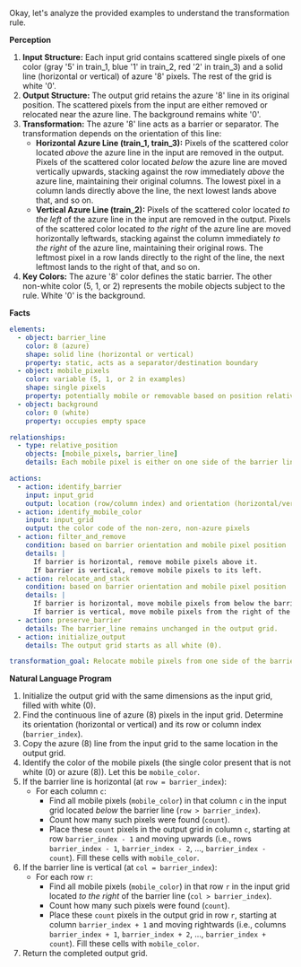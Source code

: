 Okay, let's analyze the provided examples to understand the transformation rule.

**Perception**

1.  **Input Structure:** Each input grid contains scattered single pixels of one color (gray '5' in train_1, blue '1' in train_2, red '2' in train_3) and a solid line (horizontal or vertical) of azure '8' pixels. The rest of the grid is white '0'.
2.  **Output Structure:** The output grid retains the azure '8' line in its original position. The scattered pixels from the input are either removed or relocated near the azure line. The background remains white '0'.
3.  **Transformation:** The azure '8' line acts as a barrier or separator. The transformation depends on the orientation of this line:
    *   **Horizontal Azure Line (train_1, train_3):** Pixels of the scattered color located *above* the azure line in the input are removed in the output. Pixels of the scattered color located *below* the azure line are moved vertically upwards, stacking against the row immediately *above* the azure line, maintaining their original columns. The lowest pixel in a column lands directly above the line, the next lowest lands above that, and so on.
    *   **Vertical Azure Line (train_2):** Pixels of the scattered color located *to the left* of the azure line in the input are removed in the output. Pixels of the scattered color located *to the right* of the azure line are moved horizontally leftwards, stacking against the column immediately *to the right* of the azure line, maintaining their original rows. The leftmost pixel in a row lands directly to the right of the line, the next leftmost lands to the right of that, and so on.
4.  **Key Colors:** The azure '8' color defines the static barrier. The other non-white color (5, 1, or 2) represents the mobile objects subject to the rule. White '0' is the background.

**Facts**


```yaml
elements:
  - object: barrier_line
    color: 8 (azure)
    shape: solid line (horizontal or vertical)
    property: static, acts as a separator/destination boundary
  - object: mobile_pixels
    color: variable (5, 1, or 2 in examples)
    shape: single pixels
    property: potentially mobile or removable based on position relative to barrier_line
  - object: background
    color: 0 (white)
    property: occupies empty space

relationships:
  - type: relative_position
    objects: [mobile_pixels, barrier_line]
    details: Each mobile pixel is either on one side of the barrier line or the other (e.g., above/below for horizontal line, left/right for vertical line).

actions:
  - action: identify_barrier
    input: input_grid
    output: location (row/column index) and orientation (horizontal/vertical) of the azure line
  - action: identify_mobile_color
    input: input_grid
    output: the color code of the non-zero, non-azure pixels
  - action: filter_and_remove
    condition: based on barrier orientation and mobile pixel position
    details: |
      If barrier is horizontal, remove mobile pixels above it.
      If barrier is vertical, remove mobile pixels to its left.
  - action: relocate_and_stack
    condition: based on barrier orientation and mobile pixel position
    details: |
      If barrier is horizontal, move mobile pixels from below the barrier upwards, stacking them vertically starting from the row just above the barrier, preserving their column.
      If barrier is vertical, move mobile pixels from the right of the barrier leftwards, stacking them horizontally starting from the column just to the right of the barrier, preserving their row.
  - action: preserve_barrier
    details: The barrier_line remains unchanged in the output grid.
  - action: initialize_output
    details: The output grid starts as all white (0).

transformation_goal: Relocate mobile pixels from one side of the barrier line to stack against the other side, removing mobile pixels from the starting side.
```


**Natural Language Program**

1.  Initialize the output grid with the same dimensions as the input grid, filled with white (0).
2.  Find the continuous line of azure (8) pixels in the input grid. Determine its orientation (horizontal or vertical) and its row or column index (`barrier_index`).
3.  Copy the azure (8) line from the input grid to the same location in the output grid.
4.  Identify the color of the mobile pixels (the single color present that is not white (0) or azure (8)). Let this be `mobile_color`.
5.  If the barrier line is horizontal (at `row = barrier_index`):
    *   For each column `c`:
        *   Find all mobile pixels (`mobile_color`) in that column `c` in the input grid located *below* the barrier line (`row > barrier_index`).
        *   Count how many such pixels were found (`count`).
        *   Place these `count` pixels in the output grid in column `c`, starting at row `barrier_index - 1` and moving upwards (i.e., rows `barrier_index - 1`, `barrier_index - 2`, ..., `barrier_index - count`). Fill these cells with `mobile_color`.
6.  If the barrier line is vertical (at `col = barrier_index`):
    *   For each row `r`:
        *   Find all mobile pixels (`mobile_color`) in that row `r` in the input grid located *to the right* of the barrier line (`col > barrier_index`).
        *   Count how many such pixels were found (`count`).
        *   Place these `count` pixels in the output grid in row `r`, starting at column `barrier_index + 1` and moving rightwards (i.e., columns `barrier_index + 1`, `barrier_index + 2`, ..., `barrier_index + count`). Fill these cells with `mobile_color`.
7.  Return the completed output grid.